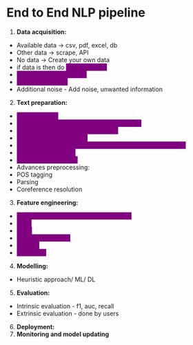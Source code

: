 # End to End NLP pipeline

1. **Data acquisition:**

* Available data -> csv, pdf, excel, db
* Other data -> scrape, API
* No data -> Create your own data
* if data is then do <mark style="color:purple;background-color:purple;">**augmentation**</mark>
* <mark style="color:purple;background-color:purple;">**Replace with synonyms**</mark>
* <mark style="color:purple;background-color:purple;">**Back translations**</mark>
* Additional noise - Add noise, unwanted information

2. **Text preparation:**

* <mark style="color:purple;background-color:purple;">**Text clean up:**</mark>
* <mark style="color:purple;background-color:purple;">**Remove html tags, emoji, spell corrections**</mark>
* <mark style="color:purple;background-color:purple;">**Basic preprocessing: Tokenization**</mark>
* <mark style="color:purple;background-color:purple;">**Optional preprocessing:**</mark>
* <mark style="color:purple;background-color:purple;">**Stopword removing, stemming, lemmatization, lowercase**</mark>
* <mark style="color:purple;background-color:purple;">**Language detection**</mark>
* <mark style="color:purple;background-color:purple;">**Remove punctuation**</mark>
* Advances preprocessing:
* POS tagging
* Parsing
* Coreference resolution

3. **Feature engineering:**

* <mark style="color:purple;background-color:purple;">**Text representation/ Text vectorization**</mark>
* <mark style="color:purple;background-color:purple;">**BOW**</mark>
* <mark style="color:purple;background-color:purple;">**tf-idf**</mark>
* <mark style="color:purple;background-color:purple;">**One-hot encoding**</mark>
* <mark style="color:purple;background-color:purple;">**ngrams**</mark>
* <mark style="color:purple;background-color:purple;">**word2vec**</mark>

4. **Modelling:**

* Heuristic approach/ ML/ DL

5. **Evaluation:**

* Intrinsic evaluation - f1, auc, recall
* Extrinsic evaluation - done by users

6. **Deployment:**
7. **Monitoring and model updating**
